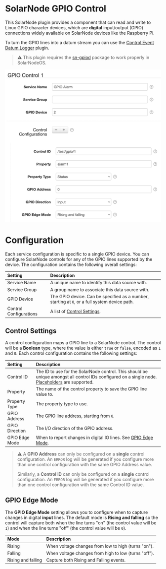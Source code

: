 # SolarNode GPIO Control

This SolarNode plugin provides a component that can read and write to Linux GPIO character devices,
which are **digital** input/output (GPIO) connections widely available on SolarNode devices like the
Raspberry Pi.

To turn the GPIO lines into a datum stream you can use the [Control Event Datum
Logger](../net.solarnetwork.node.datum.control/) plugin.

> :warning: This plugin requires the [sn-gpiod][sn-gpiod] package to work properly in SolarNodeOS.

<img title="GPIO Control settings" src="docs/solarnode-gpiod-control-settings.png" width="618">

# Configuration

Each service configuration is specific to a single GPIO device. You can configure SolarNode controls
for any of the GPIO lines supported by the device. The configuration contains the following overall
settings:

| Setting                | Description  |
|:-----------------------|:-------------|
| Service Name           | A unique name to identify this data source with. |
| Service Group          | A group name to associate this data source with. |
| GPIO Device            | The GPIO device. Can be specified as a number, starting at `0`, or a full system device path. |
| Control Configurations | A list of [Control Settings](#control-settings). |

## Control Settings

A control configuration maps a GPIO line to a SolarNode control. The control will be a **Boolean**
type, where the value is either `true` or `false`, encoded as `1` and `0`. Each control
configuration contains the following settings:

| Setting                | Description  |
|:-----------------------|:-------------|
| Control ID            | The ID to use for the SolarNode control. This should be unique amongst all control IDs configured on a single node. [Placeholders][placeholders] are supported. |
| Property              | The name of the control property to save the GPIO line value to. |
| Property Type         | The property type to use. |
| GPIO Address          | The GPIO line address, starting from `0`. |
| GPIO Direction        | The I/O direction of the GPIO address. |
| GPIO Edge Mode        | When to report changes in digital IO lines. See [GPIO Edge Mode](#gpio-edge-mode). |

> :warning: A **GPIO Address** can only be configured on a **single** control configuration. An
> `ERROR` log will be generated if you configure more than one control configuration with the same
> GPIO Address value.
>
> Similarly, a **Control ID** can only be configured on a **single** control configuration. An
> `ERROR` log will be generated if you configure more than one control configuration with the same
> Control ID value.

## GPIO Edge Mode

The **GPIO Edge Mode** setting allows you to configure when to capture changes in digital **input**
lines. The default mode is **Rising and falling** so the control will capture both when the line
turns "on" (the control value will be `1`) and when the line turns "off" (the control value will be
`0`).

| Mode | Description |
|:-----|:------------|
| Rising             | When voltage changes from low to high (turns "on"). |
| Falling            | When voltage changes from high to low (turns "off"). |
| Rising and falling | Capture both Rising and Falling events. |

[placeholders]: https://github.com/SolarNetwork/solarnetwork/wiki/SolarNode-Placeholders
[sn-gpiod]: https://github.com/SolarNetwork/solarnode-os-packages/tree/develop/gpiod/debian
